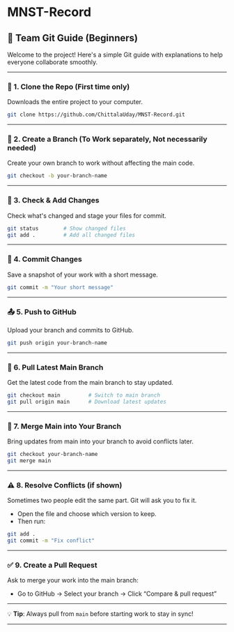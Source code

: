 # MNST-Record


## 👥 Team Git Guide (Beginners)

Welcome to the project! Here's a simple Git guide with explanations to help everyone collaborate smoothly.

---

### 🔁 1. Clone the Repo (First time only)
Downloads the entire project to your computer.
```bash
git clone https://github.com/ChittalaUday/MNST-Record.git
```

---

### 🌿 2. Create a Branch (To Work separately, Not necessarily needed)
Create your own branch to work without affecting the main code.
```bash
git checkout -b your-branch-name
```

---

### 🧹 3. Check & Add Changes 
Check what's changed and stage your files for commit.
```bash
git status        # Show changed files
git add .         # Add all changed files
```

---

### 📝 4. Commit Changes
Save a snapshot of your work with a short message.
```bash
git commit -m "Your short message"
```

---

### 📤 5. Push to GitHub
Upload your branch and commits to GitHub.
```bash
git push origin your-branch-name
```

---

### 🔄 6. Pull Latest Main Branch
Get the latest code from the main branch to stay updated.
```bash
git checkout main         # Switch to main branch
git pull origin main      # Download latest updates
```

---

### 🔀 7. Merge Main into Your Branch
Bring updates from main into your branch to avoid conflicts later.
```bash
git checkout your-branch-name
git merge main
```

---

### ⚠️ 8. Resolve Conflicts (if shown)
Sometimes two people edit the same part. Git will ask you to fix it.
- Open the file and choose which version to keep.
- Then run:
```bash
git add .
git commit -m "Fix conflict"
```

---

### ✅ 9. Create a Pull Request
Ask to merge your work into the main branch:
- Go to GitHub → Select your branch → Click “Compare & pull request”

---

💡 **Tip**: Always pull from `main` before starting work to stay in sync!

---
